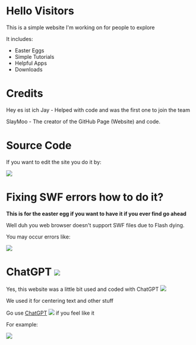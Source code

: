 # Hello Visitors

This is a simple website I'm working on for people to explore 

It includes:

- Easter Eggs
- Simple Tutorials
- Helpful Apps
- Downloads

# Credits

Hey es ist ich Jay - Helped with code and was the first one to join the team

SlayMoo - The creator of the GitHub Page (Website) and code.

# Source Code

If you want to edit the site you do it by:

![](https://i.ibb.co/sHbPWnG/image-2023-03-11-202443618.png)

# Fixing SWF errors how to do it?

**This is for the easter egg if you want to have it if you ever find go ahead**

Well duh you web browser doesn't support SWF files due to Flash dying.

You may occur errors like:

![](https://i.ibb.co/MfnWcV2/image-2023-03-11-203811039.png)

# ChatGPT ![](https://www.simpleimageresizer.com/_uploads/photos/1b25b52a/c4c05388-d833-45ac-913b-c914cf08187a-cover_32x32.png)

Yes, this website was a little bit used and coded with ChatGPT ![](https://www.simpleimageresizer.com/_uploads/photos/1b25b52a/c4c05388-d833-45ac-913b-c914cf08187a-cover_1_16x16.png)

We used it for centering text and other stuff

Go use [ChatGPT](https://chat.openai.com) ![](https://www.simpleimageresizer.com/_uploads/photos/1b25b52a/c4c05388-d833-45ac-913b-c914cf08187a-cover_1_16x16.png) if you feel like it

For example:

![](https://i.ibb.co/6RpDk5v/image-2023-03-12-003036245.png)
